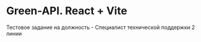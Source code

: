# Green-API. React + Vite

Тестовое задание на должность - Специалист технической поддержки 2 линии
